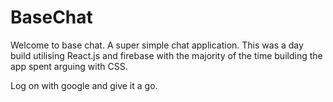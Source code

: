 # BaseChat

Welcome to base chat. A super simple chat application.
This was a day build utilising React.js and firebase with the majority of the time
building the app spent arguing with CSS.

Log on with google and give it a go.